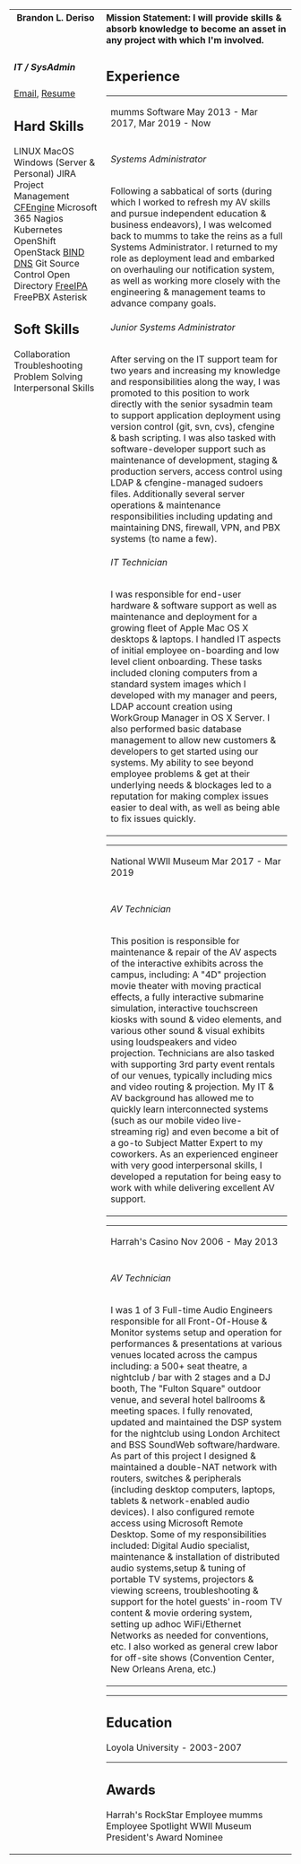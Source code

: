 <table>
<!-- 
Header Row
-->
<tr>
<!-- 
Left Header
-->
<th valign="top"> 
Brandon L. Deriso
</th>
<!-- 
Right Header
-->
<th align="left">
Mission Statement:
I will provide skills & absorb knowledge to become an asset in any project with which I'm involved.
</th>

</tr>

<tr>
<!-- 
Content Row
-->

<td valign="top">
<!-- 
Left Content Column
-->

##### IT / SysAdmin
[Email](mailto:Brandon.Lee@Deriso.org), [Resume](https://github.com/bderiso/resume/blob/master/README.md)

## Hard Skills
LINUX
MacOS
Windows (Server & Personal)
JIRA Project Management
[CFEngine](https://en.wikipedia.org/wiki/CFEngine)
Microsoft 365
Nagios
Kubernetes
OpenShift
OpenStack
[BIND DNS](https://en.wikipedia.org/wiki/BIND)
Git Source Control
Open Directory
[FreeIPA](https://en.wikipedia.org/wiki/FreeIPA)
FreePBX
Asterisk

## Soft Skills
Collaboration
Troubleshooting
Problem Solving
Interpersonal Skills
</td>

<td>
<!-- 
Right Content Column
-->

## Experience
<table>
<tr>
<td>

mumms Software
May 2013 - Mar 2017, Mar 2019 - Now
</td>
</tr>
<tr>
<tr>
<td>

###### Systems Administrator
Following a sabbatical of sorts (during which I worked to refresh my AV skills and pursue independent education & business endeavors), I was welcomed back to mumms to take the reins as a full Systems Administrator. 
I returned to my role as deployment lead and embarked on overhauling our notification system, as well as working more closely with the engineering & management teams to advance company goals.
###### Junior Systems Administrator
After serving on the IT support team for two years and increasing my knowledge and responsibilities along the way, I was promoted to this position to work directly with the senior sysadmin team to support application deployment using version control (git, svn, cvs), cfengine & bash scripting.
I was also tasked with software-developer support such as maintenance of development, staging & production servers, 
access control using LDAP & cfengine-managed sudoers files. Additionally several server operations & maintenance responsibilities including updating and maintaining DNS, firewall, VPN, and PBX systems (to name a few).

###### IT Technician
I was responsible for end-user hardware & software support as well as maintenance and deployment for a growing fleet of Apple Mac OS X desktops & laptops. I handled IT aspects of initial employee on-boarding and low level client onboarding. These tasks included cloning computers from a standard system images which I developed with my manager and peers, LDAP account creation using WorkGroup Manager in OS X Server. I also performed basic database management to allow new customers & developers to get started using our systems. My ability to see beyond employee problems & get at their underlying needs & blockages led to a reputation for making complex issues easier to deal with, as well as being able to fix issues quickly.
</td>
</tr>
</table>
<table>
<tr>
<td>

National WWII Museum
Mar 2017 - Mar 2019
</td>
</tr>
<tr>
<tr>
<td>

###### AV Technician
This position is responsible for maintenance & repair of the AV aspects of the interactive exhibits across the campus, including: A "4D" projection movie theater with moving practical effects, a fully interactive submarine simulation, interactive touchscreen kiosks with sound & video elements, and various other sound & visual exhibits using loudspeakers and video projection. Technicians are also tasked with supporting 3rd party event rentals of our venues, typically including mics and video routing & projection.
My IT & AV background has allowed me to quickly learn interconnected systems (such as our mobile video live-streaming rig) and even become a bit of a go-to Subject Matter Expert to my coworkers. As an experienced engineer with very good interpersonal skills, I developed a reputation for being easy to work with while delivering excellent AV support.
</td>
</tr>
</table>

<table>
<td> 
  
Harrah's Casino
Nov 2006 - May 2013 
</td>
</tr>
<tr>
<tr>
<td>
  
###### AV Technician
I was 1 of 3 Full-time Audio Engineers responsible for all Front-Of-House & Monitor systems setup and operation for performances & presentations at various venues located across the campus including: a 500+ seat theatre, a nightclub / bar with 2 stages and a DJ booth, The "Fulton Square" outdoor venue, and several hotel ballrooms & meeting spaces.
I fully renovated, updated and maintained the DSP system for the nightclub using London Architect and BSS SoundWeb software/hardware. As part of this project I designed & maintained a double-NAT network with routers, switches & peripherals (including desktop computers, laptops, tablets & network-enabled audio devices). I also configured remote access using Microsoft Remote Desktop.
Some of my responsibilities included:  Digital Audio specialist, maintenance & installation of distributed audio systems,setup & tuning of portable TV systems, projectors & viewing screens, troubleshooting & support for the hotel guests' in-room TV content & movie ordering system, setting up adhoc WiFi/Ethernet Networks as needed for conventions, etc.
I also worked as general crew labor for off-site shows (Convention Center, New Orleans Arena, etc.)
</td>
</tr>
</table>

---
## Education
Loyola University - 2003-2007

---
## Awards
Harrah's RockStar Employee
mumms Employee Spotlight
WWII Museum President's Award Nominee
</td>
</tr>
</table>
